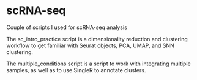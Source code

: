 # scRNA-seq
Couple of scripts I used for scRNA-seq analysis

The sc_intro_practice script is a dimensionality reduction and clustering workflow to get familiar with Seurat objects, PCA, UMAP, and SNN clustering. 

The multiple_conditions script is a script to work with integrating multiple samples, as well as to use SingleR to annotate clusters. 
